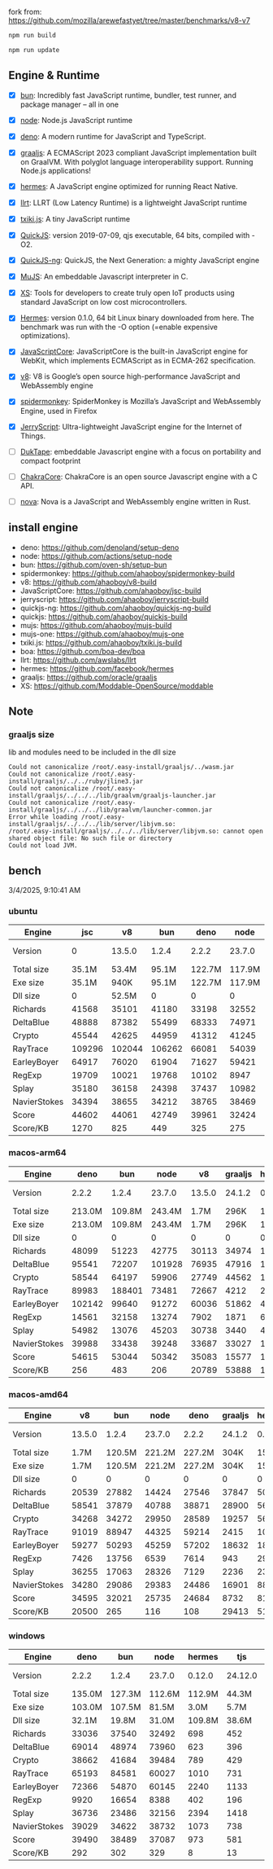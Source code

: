 fork from: https://github.com/mozilla/arewefastyet/tree/master/benchmarks/v8-v7

```bash
npm run build

npm run update
```

## Engine & Runtime

- [x] [bun](https://github.com/oven-sh/bun): Incredibly fast JavaScript runtime, bundler, test runner, and package manager – all in one
- [x] [node](https://github.com/nodejs/node): Node.js JavaScript runtime
- [x] [deno](https://github.com/denoland/deno): A modern runtime for JavaScript and TypeScript.
- [x] [graaljs](https://github.com/oracle/graaljs): A ECMAScript 2023 compliant JavaScript implementation built on GraalVM. With polyglot language interoperability support. Running Node.js applications!
- [x] [hermes](https://github.com/facebook/hermes): A JavaScript engine optimized for running React Native.
- [x] [llrt](https://github.com/awslabs/llrt): LLRT (Low Latency Runtime) is a lightweight JavaScript runtime
- [x] [txiki.js](https://github.com/saghul/txiki.js): A tiny JavaScript runtime
- [x] [QuickJS](https://bellard.org/quickjs/): version 2019-07-09, qjs executable, 64 bits, compiled with -O2.
- [x] [QuickJS-ng](https://github.com/quickjs-ng/quickjs): QuickJS, the Next Generation: a mighty JavaScript engine
- [x] [MuJS](https://github.com/ccxvii/mujs): An embeddable Javascript interpreter in C.
- [x] [XS](https://github.com/Moddable-OpenSource/moddable): Tools for developers to create truly open IoT products using standard JavaScript on low cost microcontrollers.
- [x] [Hermes](https://github.com/facebook/hermes): version 0.1.0, 64 bit Linux binary downloaded from here. The benchmark was run with the -O option (=enable expensive optimizations).
- [x] [JavaScriptCore](https://github.com/WebKit/webkit/tree/main/Source/JavaScriptCore): JavaScriptCore is the built-in JavaScript engine for WebKit, which implements ​ECMAScript as in ​ECMA-262 specification.
- [x] [v8](https://v8.dev/): V8 is Google’s open source high-performance JavaScript and WebAssembly engine
- [x] [spidermonkey](https://spidermonkey.dev/): SpiderMonkey is Mozilla’s JavaScript and WebAssembly Engine, used in Firefox
- [x] [JerryScript](https://github.com/jerryscript-project/jerryscript): Ultra-lightweight JavaScript engine for the Internet of Things.
- [ ] [DukTape](https://github.com/svaarala/duktape): embeddable Javascript engine with a focus on portability and compact footprint
- [ ] [ChakraCore](https://github.com/chakra-core/ChakraCore): ChakraCore is an open source Javascript engine with a C API.
- [ ] [nova](https://github.com/trynova/nova): Nova is a JavaScript and WebAssembly engine written in Rust.


## install engine

- deno: https://github.com/denoland/setup-deno
- node: https://github.com/actions/setup-node
- bun: https://github.com/oven-sh/setup-bun
- spidermonkey: https://github.com/ahaoboy/spidermonkey-build
- v8: https://github.com/ahaoboy/v8-build
- JavaScriptCore: https://github.com/ahaoboy/jsc-build
- jerryscript: https://github.com/ahaoboy/jerryscript-build
- quickjs-ng: https://github.com/ahaoboy/quickjs-ng-build
- quickjs: https://github.com/ahaoboy/quickjs-build
- mujs: https://github.com/ahaoboy/mujs-build
- mujs-one: https://github.com/ahaoboy/mujs-one
- txiki.js: https://github.com/ahaoboy/txiki.js-build
- boa: https://github.com/boa-dev/boa
- llrt: https://github.com/awslabs/llrt
- hermes: https://github.com/facebook/hermes
- graaljs: https://github.com/oracle/graaljs
- XS: https://github.com/Moddable-OpenSource/moddable

## Note

### graaljs size

lib and modules need to be included in the dll size

```
Could not canonicalize /root/.easy-install/graaljs/../wasm.jar
Could not canonicalize /root/.easy-install/graaljs/../../ruby/jline3.jar
Could not canonicalize /root/.easy-install/graaljs/../../../lib/graalvm/graaljs-launcher.jar
Could not canonicalize /root/.easy-install/graaljs/../../../lib/graalvm/launcher-common.jar
Error while loading /root/.easy-install/graaljs/../../../lib/server/libjvm.so:
/root/.easy-install/graaljs/../../../lib/server/libjvm.so: cannot open shared object file: No such file or directory
Could not load JVM.
```



## bench

3/4/2025, 9:10:41 AM

### ubuntu
| Engine | jsc | v8 | bun | deno | node | spidermonkey | graaljs | hermes | llrt | qjs | tjs | qjs(ng) | mujs(one) | mujs | xst | boa | jerry |
| --- | --- | --- | --- | --- | --- | --- | --- | --- | --- | --- | --- | --- | --- | --- | --- | --- | --- |
| Version | 0 | 13.5.0 | 1.2.4 | 2.2.2 | 23.7.0 | 134.0 | 24.1.2 | 0.12.0 | 0.5.1-beta | 2024-02-14 | 24.12.0 | 0.8.0 | 0 | 1.3.5 | 16.8.1 | 0.20.0 | 3.0.0 |
| Total size | 35.1M | 53.4M | 95.1M | 122.7M | 117.9M | 296.3M | 199.7M | 36.0M | 11.9M | 4.7M | 5.2M | 2.1M | 688K | 416K | 2.2M | 27.0M | 456K |
| Exe size | 35.1M | 940K | 95.1M | 122.7M | 117.9M | 296.3M | 1.1M | 36.0M | 11.9M | 4.7M | 5.2M | 2.1M | 688K | 416K | 2.2M | 27.0M | 456K |
| Dll size | 0 | 52.5M | 0 | 0 | 0 | 0 | 198.7M | 0 | 0 | 0 | 0 | 0 | 0 | 0 | 0 | 0 | 0 |
| Richards | 41568 | 35101 | 41180 | 33198 | 32552 | 12822 | 35320 | 1096 | 793 | 691 | 704 | 631 | 244 | 222 | 88.1 | 60.2 | 261 |
| DeltaBlue | 48888 | 87382 | 55499 | 68333 | 74971 | 13012 | 25098 | 1048 | 722 | 678 | 674 | 593 | 353 | 313 | 156 | 54.8 | 265 |
| Crypto | 45544 | 42625 | 44959 | 41312 | 41245 | 17461 | 17016 | 1362 | 709 | 789 | 579 | 379 | 190 | 184 | 294 | 79.4 | 287 |
| RayTrace | 109296 | 102044 | 106262 | 66081 | 54039 | 28046 | 4251 | 1574 | 1204 | 924 | 1068 | 706 | 436 | 388 | 448 | 164 | 338 |
| EarleyBoyer | 64917 | 76020 | 61904 | 71627 | 59421 | 36878 | 17529 | 3346 | 1960 | 1430 | 1709 | 1162 | 417 | 409 | 303 | 181 | 0 |
| RegExp | 19709 | 10021 | 19768 | 10102 | 8947 | 8397 | 941 | 545 | 197 | 232 | 225 | 180 | 207 | 190 | 93.1 | 48.7 | 0 |
| Splay | 35180 | 36158 | 24398 | 37437 | 10982 | 19949 | 1757 | 3040 | 1739 | 1573 | 1729 | 1040 | 746 | 1045 | 369 | 217 | 0 |
| NavierStokes | 34394 | 38655 | 34212 | 38765 | 38469 | 22024 | 31164 | 1823 | 1184 | 1326 | 967 | 962 | 482 | 489 | 774 | 176 | 0 |
| Score | 44602 | 44061 | 42749 | 39961 | 32424 | 18019 | 9340 | 1495 | 889 | 835 | 812 | 617 | 349 | 344 | 249 | 105 | 0 |
| Score/KB | 1270 | 825 | 449 | 325 | 275 | 60 | 46 | 41 | 74 | 177 | 157 | 293 | 519 | 846 | 115 | 3 | 0 |
### macos-arm64
| Engine | deno | bun | node | v8 | graaljs | hermes | tjs | llrt | qjs(ng) | qjs | mujs | xst | jerry |
| --- | --- | --- | --- | --- | --- | --- | --- | --- | --- | --- | --- | --- | --- |
| Version | 2.2.2 | 1.2.4 | 23.7.0 | 13.5.0 | 24.1.2 | 0.12.0 | 24.12.0 | 0.5.1-beta | 0.8.0 | 2024-02-14 | 1.3.5 | 16.8.1 | 3.0.0 |
| Total size | 213.0M | 109.8M | 243.4M | 1.7M | 296K | 15.7M | 7.2M | 20.5M | 4.1M | 2.1M | 864K | 3.3M | 1.1M |
| Exe size | 213.0M | 109.8M | 243.4M | 1.7M | 296K | 15.7M | 7.2M | 20.5M | 4.1M | 2.1M | 864K | 3.3M | 1.1M |
| Dll size | 0 | 0 | 0 | 0 | 0 | 0 | 0 | 0 | 0 | 0 | 0 | 0 | 0 |
| Richards | 48099 | 51223 | 42775 | 30113 | 34974 | 1270 | 1253 | 1082 | 1147 | 973 | 373 | 108 | 202 |
| DeltaBlue | 95541 | 72207 | 101928 | 76935 | 47916 | 1169 | 1243 | 1102 | 1128 | 992 | 538 | 207 | 214 |
| Crypto | 58544 | 64197 | 59906 | 27749 | 44562 | 1408 | 1067 | 888 | 1136 | 1218 | 284 | 521 | 258 |
| RayTrace | 89983 | 188401 | 73481 | 72667 | 4212 | 2301 | 2079 | 1699 | 1445 | 1131 | 784 | 704 | 308 |
| EarleyBoyer | 102142 | 99640 | 91272 | 60036 | 51862 | 4953 | 2955 | 2675 | 2347 | 1704 | 994 | 427 | 0 |
| RegExp | 14561 | 32158 | 13274 | 7902 | 1871 | 687 | 294 | 290 | 253 | 265 | 328 | 318 | 0 |
| Splay | 54982 | 13076 | 45203 | 30738 | 3440 | 4367 | 3403 | 2706 | 1882 | 2031 | 1141 | 558 | 0 |
| NavierStokes | 39988 | 33438 | 39248 | 33687 | 33027 | 1525 | 1994 | 1538 | 1912 | 2394 | 746 | 1557 | 0 |
| Score | 54615 | 53044 | 50342 | 35083 | 15577 | 1797 | 1458 | 1246 | 1208 | 1143 | 578 | 420 | 0 |
| Score/KB | 256 | 483 | 206 | 20789 | 53888 | 114 | 201 | 60 | 292 | 533 | 685 | 127 | 0 |
### macos-amd64
| Engine | v8 | bun | node | deno | graaljs | hermes | tjs | llrt | qjs(ng) | qjs | mujs | xst | boa | jerry |
| --- | --- | --- | --- | --- | --- | --- | --- | --- | --- | --- | --- | --- | --- | --- |
| Version | 13.5.0 | 1.2.4 | 23.7.0 | 2.2.2 | 24.1.2 | 0.12.0 | 24.12.0 | 0.5.1-beta | 0.8.0 | 2024-02-14 | 1.3.5 | 16.8.1 | 0.20.0 | 3.0.0 |
| Total size | 1.7M | 120.5M | 221.2M | 227.2M | 304K | 15.7M | 7.5M | 24.1M | 4.1M | 2.3M | 888K | 3.3M | 50.7M | 1.1M |
| Exe size | 1.7M | 120.5M | 221.2M | 227.2M | 304K | 15.7M | 7.5M | 24.1M | 4.1M | 2.3M | 888K | 3.3M | 50.7M | 1.1M |
| Dll size | 0 | 0 | 0 | 0 | 0 | 0 | 0 | 0 | 0 | 0 | 0 | 0 | 0 | 0 |
| Richards | 20539 | 27882 | 14424 | 27546 | 37847 | 503 | 486 | 418 | 434 | 404 | 144 | 91.3 | 25.7 | 102 |
| DeltaBlue | 58541 | 37879 | 40788 | 38871 | 28900 | 567 | 544 | 476 | 473 | 443 | 200 | 140 | 22.9 | 115 |
| Crypto | 34268 | 34272 | 29950 | 28589 | 19257 | 569 | 305 | 243 | 283 | 292 | 110 | 177 | 39.3 | 124 |
| RayTrace | 91019 | 88947 | 44325 | 59214 | 2415 | 1091 | 844 | 680 | 512 | 308 | 337 | 425 | 75.2 | 193 |
| EarleyBoyer | 59277 | 50293 | 45259 | 57202 | 18632 | 1817 | 1279 | 1078 | 903 | 704 | 414 | 277 | 85.5 | 0 |
| RegExp | 7426 | 13756 | 6539 | 7614 | 943 | 293 | 94.7 | 88.3 | 79.5 | 77.4 | 104 | 112 | 23.4 | 0 |
| Splay | 36255 | 17063 | 28326 | 7129 | 2236 | 2316 | 1644 | 1408 | 895 | 838 | 435 | 246 | 144 | 0 |
| NavierStokes | 34280 | 29086 | 29383 | 24486 | 16901 | 885 | 657 | 574 | 657 | 764 | 254 | 432 | 77.7 | 0 |
| Score | 34595 | 32021 | 25735 | 24684 | 8732 | 814 | 554 | 474 | 434 | 392 | 218 | 205 | 49.9 | 0 |
| Score/KB | 20500 | 265 | 116 | 108 | 29413 | 51 | 74 | 19 | 105 | 169 | 251 | 61 | 0 | 0 |
### windows
| Engine | deno | bun | node | hermes | tjs | llrt | qjs(ng) | mujs | boa | xst |
| --- | --- | --- | --- | --- | --- | --- | --- | --- | --- | --- |
| Version | 2.2.2 | 1.2.4 | 23.7.0 | 0.12.0 | 24.12.0 | 0.5.1-beta | 0.8.0 | 1.3.5 | 0.20.0 | 0 |
| Total size | 135.0M | 127.3M | 112.6M | 112.9M | 44.3M | 41.9M | 9.0M | 7.5M | 42.4M | 5.9M |
| Exe size | 103.0M | 107.5M | 81.5M | 3.0M | 5.7M | 12.7M | 1.7M | 668K | 27.4M | 1.3M |
| Dll size | 32.1M | 19.8M | 31.0M | 109.8M | 38.6M | 29.1M | 7.3M | 6.9M | 15.0M | 4.7M |
| Richards | 33036 | 37540 | 32492 | 698 | 452 | 429 | 431 | 237 | 49.3 | 0 |
| DeltaBlue | 69014 | 48974 | 73960 | 623 | 396 | 377 | 403 | 337 | 42.4 | 0 |
| Crypto | 38662 | 41684 | 39484 | 789 | 429 | 418 | 373 | 183 | 75 | 0 |
| RayTrace | 65193 | 84581 | 60027 | 1010 | 731 | 606 | 576 | 460 | 134 | 0 |
| EarleyBoyer | 72366 | 54870 | 60145 | 2240 | 1133 | 987 | 979 | 576 | 142 | 0 |
| RegExp | 9920 | 16654 | 8388 | 402 | 196 | 183 | 186 | 199 | 43 | 0 |
| Splay | 36736 | 23486 | 32156 | 2394 | 1418 | 986 | 1009 | 1205 | 186 | 0 |
| NavierStokes | 39029 | 34622 | 38732 | 1073 | 738 | 714 | 675 | 511 | 166 | 0 |
| Score | 39490 | 38489 | 37087 | 973 | 581 | 518 | 511 | 384 | 89.1 | 0 |
| Score/KB | 292 | 302 | 329 | 8 | 13 | 12 | 56 | 51 | 2 | 0 |
